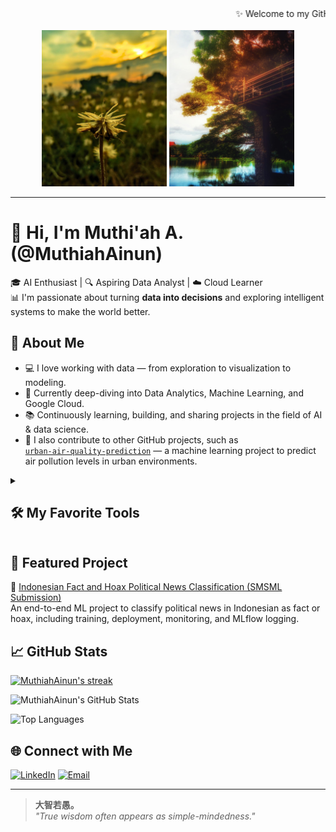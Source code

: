 <div align="center">
  <marquee behavior="scroll" direction="left" scrollamount="6">
    ✨ Welcome to my GitHub profile — Muthi'ah A. ✨
  </marquee>
</div>

<p align="center">
  <img src="https://raw.githubusercontent.com/MuthiahAinun/MuthiahAinun/main/foto1.jpg" width="200" />
  <img src="https://raw.githubusercontent.com/MuthiahAinun/MuthiahAinun/main/foto2.jpg" width="200" />
</p>

---

# 👋 Hi, I'm Muthi'ah A. (@MuthiahAinun)

🎓 AI Enthusiast | 🔍 Aspiring Data Analyst | ☁️ Cloud Learner  
📊 I'm passionate about turning **data into decisions** and exploring intelligent systems to make the world better.

## 🧠 About Me

- 💻 I love working with data — from exploration to visualization to modeling.
- 🌱 Currently deep-diving into Data Analytics, Machine Learning, and Google Cloud.
- 📚 Continuously learning, building, and sharing projects in the field of AI & data science.
- 🤝 I also contribute to other GitHub projects, such as  
  [`urban-air-quality-prediction`](https://github.com/srios000/urban-air-quality-prediction) — a machine learning project to predict air pollution levels in urban environments.

<details> 
  <summary><h2>🛠️ My Favorite Tools</h2></summary>

  <h3>👨‍💻 Programming and Markup Languages</h3>

  <p>
    <img alt="CSS" src="https://img.shields.io/badge/CSS-1572B6.svg?logo=css3&logoColor=white">
    <img alt="Google Apps Script" src="https://custom-icon-badges.demolab.com/badge/Google%20Apps%20Script-02569B.svg?logo=gs&logoColor=white">
    <img alt="HTML" src="https://img.shields.io/badge/HTML-E34F26.svg?logo=html5&logoColor=white">
    <img alt="Java" src="https://custom-icon-badges.demolab.com/badge/Java-007396.svg?logo=java&logoColor=white">
    <img alt="JavaScript" src="https://img.shields.io/badge/JavaScript-F7DF1E.svg?logo=javascript&logoColor=black">
    <img alt="Markdown" src="https://img.shields.io/badge/Markdown-000000.svg?logo=markdown&logoColor=white">
    <img alt="PHP" src="https://img.shields.io/badge/PHP-777BB4.svg?logo=php&logoColor=white">
    <img alt="Python" src="https://img.shields.io/badge/Python-14354C.svg?logo=python&logoColor=white">
    <img alt="R" src="https://img.shields.io/badge/R-276DC3.svg?logo=r&logoColor=white">
    <img alt="SQL" src="https://custom-icon-badges.demolab.com/badge/SQL-025E8C.svg?logo=database&logoColor=white">
  </p>

  <h3>🧰 Frameworks and Libraries</h3>

  <p>
    <img alt="Arduino" src="https://img.shields.io/badge/-Arduino-00979D?logo=Arduino&logoColor=white">
    <img alt="Flask" src="https://img.shields.io/badge/Flask-000000.svg?logo=flask&logoColor=white">
    <img alt="GitHub Actions" src="https://img.shields.io/badge/GitHub%20Actions-2671E5.svg?logo=github-actions&logoColor=white">
    <img alt="Gunicorn" src="https://img.shields.io/badge/-Gunicorn-499848.svg?logo=gunicorn&logoColor=white">
    <img alt="JUnit" src="https://custom-icon-badges.demolab.com/badge/JUnit-25A162.svg?logo=check-circle&logoColor=white">
    <img alt="Material Design" src="https://img.shields.io/badge/Material%20Design-0081CB.svg?logo=material-design&logoColor=white">
    <img alt="NumPy" src="https://img.shields.io/badge/Numpy-013243.svg?logo=numpy&logoColor=white">
    <img alt="Pandas" src="https://img.shields.io/badge/Pandas-150458.svg?logo=pandas&logoColor=white">
    <img alt="PHPUnit" src="https://custom-icon-badges.demolab.com/badge/PHPUnit-366488.svg?logo=test-tube&logoColor=white">
    <img alt="Praw" src="https://custom-icon-badges.demolab.com/badge/Praw-ff3c0c.svg?logo=praw">
    <img alt="Matplotlib" src="https://img.shields.io/badge/-Matplotlib-11557C.svg?logo=matplotlib&logoColor=white">
    <img alt="Scikit-Learn" src="https://img.shields.io/badge/-Scikit--Learn-F7931E.svg?logo=scikit-learn&logoColor=white">
    <img alt="Pytest" src="https://img.shields.io/badge/Pytest-0A9EDC.svg?logo=pytest&logoColor=white">
    <img alt="React" src="https://img.shields.io/badge/React-20232a.svg?logo=react&logoColor=%2361DAFB">
    <img alt="Slim" src="https://custom-icon-badges.demolab.com/badge/Slim-74a045.svg?logo=slim-php">
    <img alt="Symfony" src="https://img.shields.io/badge/Symfony-111111.svg?logo=symfony&logoColor=white">
    <img alt="SymPy" src="https://img.shields.io/badge/Sympy-3B5526.svg?logo=sympy&logoColor=white">
    <img alt="TensorFlow" src="https://img.shields.io/badge/TensorFlow-FF6F00.svg?logo=TensorFlow&logoColor=white">
  </p>

  <h3>🗄️ Databases and Cloud Hosting</h3>

  <p>
    <img alt="GitHub Pages" src="https://img.shields.io/badge/GitHub%20Pages-327FC7.svg?logo=github&logoColor=white">
    <img alt="MongoDB" src="https://img.shields.io/badge/MongoDB-4ea94b.svg?logo=mongodb&logoColor=white">
    <img alt="MySQL" src="https://img.shields.io/badge/MySQL-00f.svg?logo=mysql&logoColor=white">
    <img alt="Oracle" src="https://img.shields.io/badge/Oracle-F00000.svg?logo=oracle&logoColor=white">
    <img alt="PostgreSQL" src="https://img.shields.io/badge/PostgreSQL-316192.svg?logo=postgresql&logoColor=white">
    <img alt="SQLite" src="https://img.shields.io/badge/SQLite-07405e.svg?logo=sqlite&logoColor=white">
  </p>

  <h3>💻 Software and Tools</h3>

  <p>
    <img alt="Android" src="https://img.shields.io/badge/Android-3DDC84?logo=android&logoColor=white">
    <img alt="Android Studio" src="https://img.shields.io/badge/Android%20Studio-008678.svg?logo=android-studio&logoColor=white">
    <img alt="Git" src="https://img.shields.io/badge/Git-F05033.svg?logo=git&logoColor=white">
    <img alt="GitHub Desktop" src="https://img.shields.io/badge/GitHub%20Desktop-8034A9.svg?logo=github&logoColor=white">
    <img alt="Google Sheets" src="https://img.shields.io/badge/Sheets-34A853.svg?logo=google-sheets&logoColor=white">
    <img alt="OBS Studio" src="https://img.shields.io/badge/-OBS-302E31?logo=obs-studio&logoColor=white">
    <img alt="Postman" src="https://img.shields.io/badge/Postman-FF6C37?logo=postman&logoColor=white">
    <img alt="Stack Overflow" src="https://img.shields.io/badge/-Stack%20Overflow-FE7A16?logo=stack-overflow&logoColor=white">
    <img alt="VS Code" src="https://img.shields.io/badge/Visual%20Studio%20Code-0078d7.svg?logo=visual-studio-code&logoColor=white">
  </p>
</details>

## 🚀 Featured Project

📌 [Indonesian Fact and Hoax Political News Classification (SMSML Submission)](https://github.com/MuthiahAinun/Proyek_MSML_Indonesian-Fact-and-Hoax-Political-News)  
An end-to-end ML project to classify political news in Indonesian as fact or hoax, including training, deployment, monitoring, and MLflow logging.

## 📈 GitHub Stats

<a href="https://github.com/DenverCoder1/github-readme-streak-stats">
      <!-- Use https://streak-stats.demolab.com or self-host with your own Vercel app - visit https://git.io/streak-stats for instructions -->
      <img title="🔥 Get streak stats for your profile at git.io/streak-stats" alt="MuthiahAinun's streak" src="https://github-readme-streak-stats-eight.vercel.app/?user=MuthiahAinun&theme=monokai-metallian&hide_border=true&short_numbers=true"/>
</a>

![MuthiahAinun's GitHub Stats](https://github-readme-stats.vercel.app/api?username=MuthiahAinun&theme=radical&hide_border=false&include_all_commits=true&count_private=true)

![Top Languages](https://github-readme-stats.vercel.app/api/top-langs/?username=MuthiahAinun&langs_count=8&layout=compact&theme=react&hide_border=true&bg_color=1F222E&title_color=F85D7F&icon_color=F8D866&hide=Jupyter%20Notebook,Roff)

## 🌐 Connect with Me

[![LinkedIn](https://img.shields.io/badge/-LinkedIn-0077B5?style=flat&logo=linkedin&logoColor=white)](https://www.linkedin.com/in/tsamarah-abdullah-24a25a236/)
[![Email](https://img.shields.io/badge/-Gmail-D14836?style=flat&logo=gmail&logoColor=white)](mailto:tsamarahmuthiahabdullah@gmail.com)

---

> **大智若愚。**  
> *"True wisdom often appears as simple-mindedness."*
